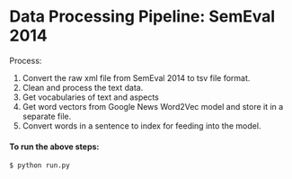 # Data Processing Pipeline: SemEval 2014
Process:<br>
1. Convert the raw xml file from SemEval 2014 to tsv file format.<br>
2. Clean and process the text data. <br>
3. Get vocabularies of text and aspects<br>
4. Get word vectors from Google News Word2Vec model and store it in a separate file.<br>
5. Convert words in a sentence to index for feeding into the model.<br>

#### To run the above steps:

```$ python run.py```